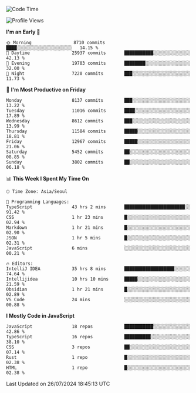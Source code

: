 <!--START_SECTION:waka-->
![Code Time](http://img.shields.io/badge/Code%20Time-6%2C489%20hrs%206%20mins-blue)

![Profile Views](http://img.shields.io/badge/Profile%20Views-0-blue)

**I'm an Early 🐤** 

```text
🌞 Morning                8710 commits        ████░░░░░░░░░░░░░░░░░░░░░   14.15 % 
🌆 Daytime                25937 commits       ███████████░░░░░░░░░░░░░░   42.13 % 
🌃 Evening                19703 commits       ████████░░░░░░░░░░░░░░░░░   32.00 % 
🌙 Night                  7220 commits        ███░░░░░░░░░░░░░░░░░░░░░░   11.73 % 
```
📅 **I'm Most Productive on Friday** 

```text
Monday                   8137 commits        ███░░░░░░░░░░░░░░░░░░░░░░   13.22 % 
Tuesday                  11016 commits       ████░░░░░░░░░░░░░░░░░░░░░   17.89 % 
Wednesday                8612 commits        ███░░░░░░░░░░░░░░░░░░░░░░   13.99 % 
Thursday                 11584 commits       █████░░░░░░░░░░░░░░░░░░░░   18.81 % 
Friday                   12967 commits       █████░░░░░░░░░░░░░░░░░░░░   21.06 % 
Saturday                 5452 commits        ██░░░░░░░░░░░░░░░░░░░░░░░   08.85 % 
Sunday                   3802 commits        ██░░░░░░░░░░░░░░░░░░░░░░░   06.18 % 
```


📊 **This Week I Spent My Time On** 

```text
🕑︎ Time Zone: Asia/Seoul

💬 Programming Languages: 
TypeScript               43 hrs 2 mins       ███████████████████████░░   91.42 % 
CSS                      1 hr 23 mins        █░░░░░░░░░░░░░░░░░░░░░░░░   02.94 % 
Markdown                 1 hr 21 mins        █░░░░░░░░░░░░░░░░░░░░░░░░   02.90 % 
JSON                     1 hr 5 mins         █░░░░░░░░░░░░░░░░░░░░░░░░   02.31 % 
JavaScript               6 mins              ░░░░░░░░░░░░░░░░░░░░░░░░░   00.21 % 

🔥 Editors: 
IntelliJ IDEA            35 hrs 8 mins       ███████████████████░░░░░░   74.64 % 
Intellijidea             10 hrs 10 mins      █████░░░░░░░░░░░░░░░░░░░░   21.59 % 
Obsidian                 1 hr 21 mins        █░░░░░░░░░░░░░░░░░░░░░░░░   02.89 % 
VS Code                  24 mins             ░░░░░░░░░░░░░░░░░░░░░░░░░   00.88 % 
```

**I Mostly Code in JavaScript** 

```text
JavaScript               18 repos            ███████████░░░░░░░░░░░░░░   42.86 % 
TypeScript               16 repos            ██████████░░░░░░░░░░░░░░░   38.10 % 
CSS                      3 repos             ██░░░░░░░░░░░░░░░░░░░░░░░   07.14 % 
Rust                     1 repo              █░░░░░░░░░░░░░░░░░░░░░░░░   02.38 % 
HTML                     1 repo              █░░░░░░░░░░░░░░░░░░░░░░░░   02.38 % 
```




 Last Updated on 26/07/2024 18:45:13 UTC
<!--END_SECTION:waka-->

